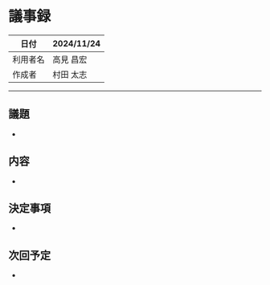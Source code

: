 # 議事録

| 日付       | 2024/11/24 |
|------------|------------|
| 利用者名   | 高見 昌宏  |
| 作成者     | 村田 太志  |

---

## 議題

- 

## 内容

- 

## 決定事項

- 

## 次回予定

- 